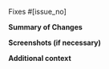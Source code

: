 <!-- ⚠⚠ Do not delete this pull request template! ⚠⚠ -->
<!-- Pull requests that do not follow this template are likely to be ignored. -->

<!-- Add the issues this PR fixes here. If no issues are related to this PR, then this line can be removed. -->
Fixes #[issue_no]

**Summary of Changes**
<!-- Please provide a summary of changes for this pull request, ensuring all changes are explained. -->


**Screenshots (if necessary)**
<!-- If your PR includes visual changes, screenshots from before and after your change should always be included. -->


**Additional context**
<!-- Add any other context about the pull request here. -->
